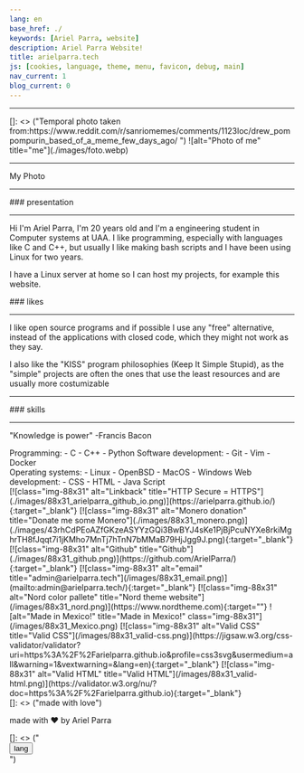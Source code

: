 ```yaml
---
lang: en
base_href: ./
keywords: [Ariel Parra, website]
description: Ariel Parra Website!
title: arielparra.tech
js: [cookies, language, theme, menu, favicon, debug, main]
nav_current: 1
blog_current: 0
---
```

<div class="container">
    <div class="card">
        <hr>
[]: <> ("Temporal photo taken from:https://www.reddit.com/r/sanriomemes/comments/1123loc/drew_pompompurin_based_of_a_meme_few_days_ago/ ")
        ![alt="Photo of me" title="me"](./images/foto.webp)   
        <hr>
        <div class="center">
            <p>
            My Photo
            </p>
        </div>
    </div> 
    <div class="card">
        <hr>
        <div class="center">
            ### presentation
        </div> 
        <hr>
        <div class="justify">
            <p>
            Hi I'm Ariel Parra, I'm 20 years old and I'm a engineering student in
            Computer systems at UAA. I like programming, especially with languages
            like C and C++, but usually I like making bash scripts and I have been
            using Linux for two years.
            </p>
            <p>
            I have a Linux server at home so I can host my projects, for example this website.
            </p>
        </div>
    </div> 
    <div class="card">
        <div class="center">
            ### likes
        </div>
        <hr>
        <div class="justify">
            <p>
            I like open source programs and if possible I use any "free" alternative, instead of the applications with closed code, which they might not work as they say.
            </p>
            <p>
            I also like the "KISS" program philosophies (Keep It Simple Stupid), as the "simple" projects are often the ones that use the least resources and are usually more costumizable
            </p>
        </div>
    </div> 
    <div class="card">
        <hr>
        <div class="center">
            ### skills
        </div>
        <hr>
        <p>
        "Knowledge is power" 
        -Francis Bacon
        </p>
        <div class="column">
            Programming:
            - C
            - C++
            - Python
            Software development:
            - Git
            - Vim
            - Docker
        </div>
        <div class="column">
            Operating systems:
            - Linux
            - OpenBSD
            - MacOS
            - Windows
            Web development:   
            - CSS 
            - HTML
            - Java Script
        </div>
    </div> 
</div> 
<footer>
    [![class="img-88x31" alt="Linkback" title="HTTP Secure = HTTPS"](./images/88x31_arielparra_github_io.png)](https://arielparra.github.io/){:target="_blank"}
    [![class="img-88x31" alt="Monero donation" title="Donate me some Monero"](./images/88x31_monero.png)](./images/43rhCdPEoAZfGKzeASYYzGQi3BwBYJ4sKe1PjBjPcuNYXe8rkiMghrTH8fJqqt7i1jKMho7MnTj7hTnN7bMMaB79HjJgg9J.png){:target="_blank"}
    [![class="img-88x31" alt="Github" title="Github"](./images/88x31_github.png)](https://github.com/ArielParra/){:target="_blank"}   
    [![class="img-88x31" alt="email" title="admin@arielparra.tech"](/images/88x31_email.png)](mailto:admin@arielparra.tech/){:target="_blank"}   
    [![class="img-88x31" alt="Nord color pallete" title="Nord theme website"](/images/88x31_nord.png)](https://www.nordtheme.com){:target=""}    
    ![alt="Made in Mexico!" title="Made in Mexico!" class="img-88x31"](/images/88x31_Mexico.png)   
    [![class="img-88x31" alt="Valid CSS" title="Valid CSS"](/images/88x31_valid-css.png)](https://jigsaw.w3.org/css-validator/validator?uri=https%3A%2F%2Farielparra.github.io&profile=css3svg&usermedium=all&warning=1&vextwarning=&lang=en){:target="_blank"}    
    [![class="img-88x31" alt="Valid HTML" title="Valid HTML"](/images/88x31_valid-html.png)](https://validator.w3.org/nu/?doc=https%3A%2F%2Farielparra.github.io){:target="_blank"}  
</footer>
[]: <> ("made with love")
<div class="container">
    <div class="center">
        <p>made with ❤️ by Ariel Parra</p>
    </div>
</div>
[]: <> ("<div class="container"> <button type="button" onclick="langButton()">lang</button></div>")